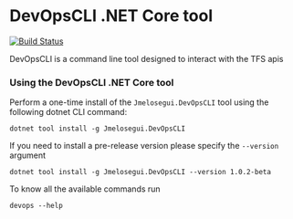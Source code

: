# DevOpsCLI .NET Core tool

[![Build Status](https://dev.azure.com/elosegui/OSS/_apis/build/status/jmelosegui.DevOps-CLI?branchName=master)](https://dev.azure.com/elosegui/OSS/_build/latest?definitionId=2&branchName=master)

DevOpsCLI is a command line tool designed to interact with the TFS apis


### Using the DevOpsCLI .NET Core tool

Perform a one-time install of the `Jmelosegui.DevOpsCLI` tool using the following dotnet CLI command:

```
dotnet tool install -g Jmelosegui.DevOpsCLI
```

If you need to install a pre-release version please specify the `--version` argument

```
dotnet tool install -g Jmelosegui.DevOpsCLI --version 1.0.2-beta
```
To know all the available commands run

```
devops --help
```
